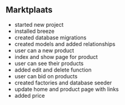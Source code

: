 ## Marktplaats

- started new project
- installed breeze
- created database migrations
- created models and added relationships
- user can a new product
- index and show page for product
- user can see their products
- added edit and delete function
- user can bid on products
- created factories and database seeder
- update home and product page with links
- added price
